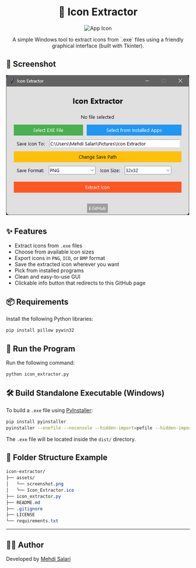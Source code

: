 <h1 align="center">
  🧲 Icon Extractor
</h1>

<p align="center">
  <img src="assets/Icon-Exporter.ico" alt="App Icon" width="100" height="100">
</p>

<p align="center">
  A simple Windows tool to extract icons from `.exe` files using a friendly graphical interface (built with Tkinter).
</p>

## 📸 Screenshot

![App Screenshot](assets/screenshot.png)

## ✨ Features

- Extract icons from `.exe` files
- Choose from available icon sizes
- Export icons in `PNG`, `ICO`, or `BMP` format
- Save the extracted icon wherever you want
- Pick from installed programs
- Clean and easy-to-use GUI
- Clickable info button that redirects to this GitHub page

## 📦 Requirements

Install the following Python libraries:

```bash
pip install pillow pywin32
```

## 🚀 Run the Program

Run the following command:

```bash
python icon_extractor.py
```

## 🛠 Build Standalone Executable (Windows)

To build a `.exe` file using [PyInstaller](https://pyinstaller.org/en/stable/):

```bash
pip install pyinstaller
pyinstaller --onefile --noconsole --hidden-import=pefile --hidden-import=PIL --hidden-import=pywin32 --icon=Icon-Exporter.ico icon_extractor.py
```

The `.exe` file will be located inside the `dist/` directory.

## 📁 Folder Structure Example

```css
icon-extractor/
├── assets/
│   └── screenshot.png
│   └── Icon_Extractor.ico
├── icon_extractor.py
├── README.md
├── .gitignore
├── LICENSE
└── requirements.txt
```

---

## 🧑‍💻 Author

Developed by [Mehdi Salari](https://github.com/MehdiSlr)

